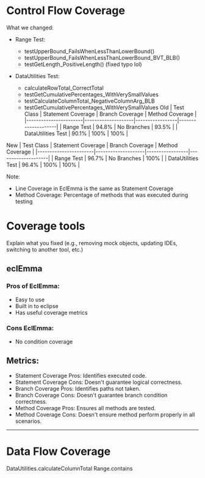 # Control Flow Coverage

What we changed:
- Range Test:
    - testUpperBound_FailsWhenLessThanLowerBound()
    - testUpperBound_FailsWhenLessThanLowerBound_BVT_BLB()
    - testGetLength_PositiveLength() (fixed typo lol)

- DataUtilities Test:
    - calculateRowTotal_CorrectTotal
    - testGetCumulativePercentages_WithVerySmallValues
    - testCalculateColumnTotal_NegativeColumnArg_BLB
    - testGetCumulativePercentages_WithVerySmallValues
Old
| Test Class            | Statement Coverage | Branch Coverage | Method Coverage    |
|-----------------------|--------------------|-----------------|--------------------|
| Range Test            | 94.8%              | No Branches     | 93.5%              |
| DataUtilities Test    | 90.1%              | 100%            | 100%               |

New
| Test Class            | Statement Coverage | Branch Coverage | Method Coverage    |
|-----------------------|--------------------|-----------------|--------------------|
| Range Test            | 96.7%              | No Branches     | 100%               |
| DataUtilities Test    | 96.4%              | 100%            | 100%               |


Note: 
- Line Coverage in EclEmma is the same as Statement Coverage
- Method Coverage: Percentage of methods that was executed during testing

# Coverage tools
Explain what you fixed (e.g., removing mock objects, updating IDEs, switching to another tool, etc.)

## eclEmma
### Pros of EclEmma: 
- Easy to use
- Built in to eclipse
- Has useful coverage metrics

### Cons EclEmma:
- No condition coverage

## Metrics:
- Statement Coverage Pros: Identifies executed code.
- Statement Coverage Cons: Doesn't guarantee logical correctness.
- Branch Coverage Pros: Identifies paths not taken.
- Branch Coverage Cons: Doesn't guarantee branch condition correctness.
- Method Coverage Pros: Ensures all methods are tested.
- Method Coverage Cons: Doesn't ensure method perform properly in all scenarios.

---

# Data Flow Coverage

DataUtilities.calculateColumnTotal
Range.contains

